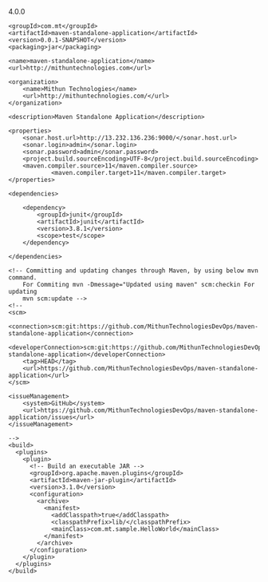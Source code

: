 <project xmlns="http://maven.apache.org/POM/4.0.0" xmlns:xsi="http://www.w3.org/2001/XMLSchema-instance"
	xsi:schemaLocation="http://maven.apache.org/POM/4.0.0 http://maven.apache.org/xsd/maven-4.0.0.xsd">
	<modelVersion>4.0.0</modelVersion>

	<groupId>com.mt</groupId>
	<artifactId>maven-standalone-application</artifactId>
	<version>0.0.1-SNAPSHOT</version>
	<packaging>jar</packaging>

	<name>maven-standalone-application</name>
	<url>http://mithuntechnologies.com</url>

	<organization>
		<name>Mithun Technologies</name>
		<url>http://mithuntechnologies.com/</url>
	</organization>
	
	<description>Maven Standalone Application</description>

	<properties>
		<sonar.host.url>http://13.232.136.236:9000/</sonar.host.url>
		<sonar.login>admin</sonar.login>
		<sonar.password>admin</sonar.password>
		<project.build.sourceEncoding>UTF-8</project.build.sourceEncoding>
		<maven.compiler.source>11</maven.compiler.source>
                <maven.compiler.target>11</maven.compiler.target>
	</properties>

	<dependencies>

		<dependency>
			<groupId>junit</groupId>
			<artifactId>junit</artifactId>
			<version>3.8.1</version>
			<scope>test</scope>
		</dependency>

	</dependencies>

	<!-- Committing and updating changes through Maven, by using below mvn command. 
		For Commiting mvn -Dmessage="Updated using maven" scm:checkin For updating 
		mvn scm:update -->
	<!--
	<scm>
		<connection>scm:git:https://github.com/MithunTechnologiesDevOps/maven-standalone-application</connection>
		<developerConnection>scm:git:https://github.com/MithunTechnologiesDevOps/maven-standalone-application</developerConnection>
		<tag>HEAD</tag>
		<url>https://github.com/MithunTechnologiesDevOps/maven-standalone-application</url>
	</scm>

	<issueManagement>
		<system>GitHub</system>
		<url>https://github.com/MithunTechnologiesDevOps/maven-standalone-application/issues</url>
	</issueManagement>

	-->
	<build>
	  <plugins>
	    <plugin>
	      <!-- Build an executable JAR -->
	      <groupId>org.apache.maven.plugins</groupId>
	      <artifactId>maven-jar-plugin</artifactId>
	      <version>3.1.0</version>
	      <configuration>
	        <archive>
	          <manifest>
	            <addClasspath>true</addClasspath>
	            <classpathPrefix>lib/</classpathPrefix>
	            <mainClass>com.mt.sample.HelloWorld</mainClass>
	          </manifest>
	        </archive>
	      </configuration>
	    </plugin>
	  </plugins>
	</build>
	
</project>
